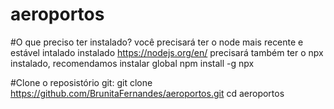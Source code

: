 # aeroportos

#O que preciso ter instalado?
  você precisará ter o node mais recente e estável intalado instalado
     https://nodejs.org/en/
  precisará também ter o npx instalado, recomendamos instalar global
    npm install -g npx
    
  

#Clone o reposistório git: 
  git clone https://github.com/BrunitaFernandes/aeroportos.git
  cd aeroportos

